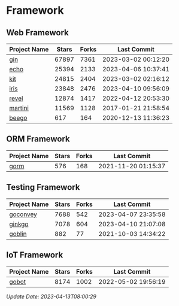 # Framework

## Web Framework
| Project Name | Stars | Forks | Last Commit |
| ------------ | ----- | ----- | ----------- |
| [gin](https://github.com/gin-gonic/gin) | 67897 | 7361 | 2023-03-02 00:12:20 |
| [echo](https://github.com/labstack/echo) | 25394 | 2133 | 2023-04-06 10:37:41 |
| [kit](https://github.com/go-kit/kit) | 24815 | 2404 | 2023-03-02 02:16:12 |
| [iris](https://github.com/kataras/iris) | 23848 | 2476 | 2023-04-10 09:56:09 |
| [revel](https://github.com/revel/revel) | 12874 | 1417 | 2022-04-12 20:53:30 |
| [martini](https://github.com/go-martini/martini) | 11569 | 1128 | 2017-01-21 21:58:54 |
| [beego](https://github.com/astaxie/beego) | 617 | 164 | 2020-12-13 11:36:23 |

## ORM Framework
| Project Name | Stars | Forks | Last Commit |
| ------------ | ----- | ----- | ----------- |
| [gorm](https://github.com/jinzhu/gorm) | 576 | 168 | 2021-11-20 01:15:37 |

## Testing Framework
| Project Name | Stars | Forks | Last Commit |
| ------------ | ----- | ----- | ----------- |
| [goconvey](https://github.com/smartystreets/goconvey) | 7688 | 542 | 2023-04-07 23:35:58 |
| [ginkgo](https://github.com/onsi/ginkgo) | 7078 | 604 | 2023-04-10 21:07:08 |
| [goblin](https://github.com/franela/goblin) | 882 | 77 | 2021-10-03 14:34:22 |

## IoT Framework
| Project Name | Stars | Forks | Last Commit |
| ------------ | ----- | ----- | ----------- |
| [gobot](https://github.com/hybridgroup/gobot) | 8174 | 1002 | 2022-05-02 19:56:19 |

*Update Date: 2023-04-13T08:00:29*